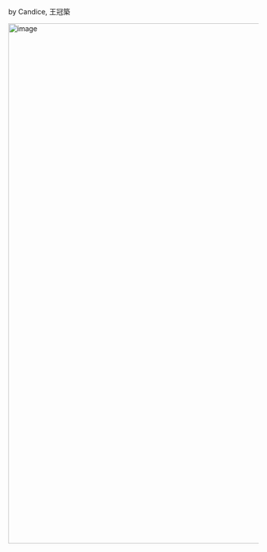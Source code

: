 by Candice, 王冠築

<img width="1045" alt="image" src="https://github.com/user-attachments/assets/7283dd7a-2958-40c9-a5a4-a1c658c39cce" />
